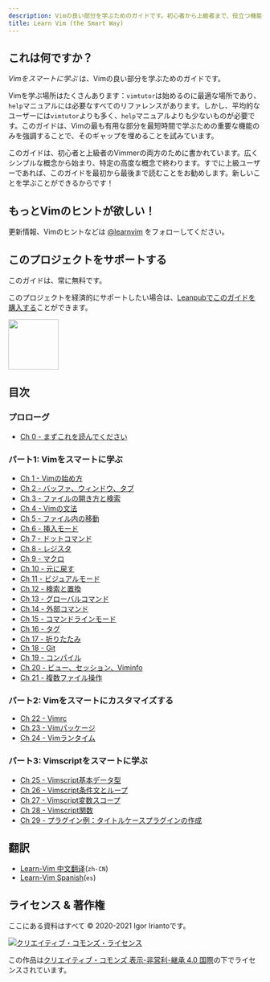 ```yaml
---
description: Vimの良い部分を学ぶためのガイドです。初心者から上級者まで、役立つ機能を効率的に習得できます。
title: Learn Vim (the Smart Way)
---
```


## これは何ですか？

_Vimをスマートに学ぶ_ は、Vimの良い部分を学ぶためのガイドです。

Vimを学ぶ場所はたくさんあります：`vimtutor`は始めるのに最適な場所であり、`help`マニュアルには必要なすべてのリファレンスがあります。しかし、平均的なユーザーには`vimtutor`よりも多く、`help`マニュアルよりも少ないものが必要です。このガイドは、Vimの最も有用な部分を最短時間で学ぶための重要な機能のみを強調することで、そのギャップを埋めることを試みています。

このガイドは、初心者と上級者のVimmerの両方のために書かれています。広くシンプルな概念から始まり、特定の高度な概念で終わります。すでに上級ユーザーであれば、このガイドを最初から最後まで読むことをお勧めします。新しいことを学ぶことができるからです！

## もっとVimのヒントが欲しい！

更新情報、Vimのヒントなどは [@learnvim](https://twitter.com/learnvim) をフォローしてください。

## このプロジェクトをサポートする

このガイドは、常に無料です。

このプロジェクトを経済的にサポートしたい場合は、[Leanpubでこのガイドを購入する](https://leanpub.com/learnvim)ことができます。

<a href="https://leanpub.com/learnvim"><img src="/images/learn-vim-cover.png" width="100"></a>

## 目次

### プロローグ

- [Ch 0 - まずこれを読んでください](ch00_read_this_first)

### パート1: Vimをスマートに学ぶ

- [Ch 1 - Vimの始め方](ch01_starting_vim)
- [Ch 2 - バッファ、ウィンドウ、タブ](ch02_buffers_windows_tabs)
- [Ch 3 - ファイルの開き方と検索](ch03_searching_files)
- [Ch 4 - Vimの文法](ch04_vim_grammar)
- [Ch 5 - ファイル内の移動](ch05_moving_in_file)
- [Ch 6 - 挿入モード](ch06_insert_mode)
- [Ch 7 - ドットコマンド](ch07_the_dot_command)
- [Ch 8 - レジスタ](ch08_registers)
- [Ch 9 - マクロ](ch09_macros)
- [Ch 10 - 元に戻す](ch10_undo)
- [Ch 11 - ビジュアルモード](ch11_visual_mode)
- [Ch 12 - 検索と置換](ch12_search_and_substitute)
- [Ch 13 - グローバルコマンド](ch13_the_global_command)
- [Ch 14 - 外部コマンド](ch14_external_commands)
- [Ch 15 - コマンドラインモード](ch15_command-line_mode)
- [Ch 16 - タグ](ch16_tags)
- [Ch 17 - 折りたたみ](ch17_fold)
- [Ch 18 - Git](ch18_git)
- [Ch 19 - コンパイル](ch19_compile)
- [Ch 20 - ビュー、セッション、Viminfo](ch20_views_sessions_viminfo)
- [Ch 21 - 複数ファイル操作](ch21_multiple_file_operations)

### パート2: Vimをスマートにカスタマイズする

- [Ch 22 - Vimrc](ch22_vimrc)
- [Ch 23 - Vimパッケージ](ch23_vim_packages)
- [Ch 24 - Vimランタイム](ch24_vim_runtime)

### パート3: Vimscriptをスマートに学ぶ

- [Ch 25 - Vimscript基本データ型](ch25_vimscript_basic_data_types)
- [Ch 26 - Vimscript条件文とループ](ch26_vimscript_conditionals_and_loops)
- [Ch 27 - Vimscript変数スコープ](ch27_vimscript_variable_scopes)
- [Ch 28 - Vimscript関数](ch28_vimscript_functions)
- [Ch 29 - プラグイン例：タイトルケースプラグインの作成](ch29_plugin_example_writing-a-titlecase-plugin)

## 翻訳

- [Learn-Vim 中文翻译](https://github.com/wsdjeg/Learn-Vim_zh_cn)(`zh-CN`)
- [Learn-Vim Spanish](https://github.com/victorhck/learn-Vim-es)(`es`)

## ライセンス & 著作権

ここにある資料はすべて © 2020-2021 Igor Iriantoです。

<a rel="license" href="http://creativecommons.org/licenses/by-nc-sa/4.0/"><img alt="クリエイティブ・コモンズ・ライセンス" style="border-width:0" src="https://licensebuttons.net/l/by-nc-sa/4.0/88x31.png" /></a><br />

この作品は<a rel="license" href="http://creativecommons.org/licenses/by-nc-sa/4.0/">クリエイティブ・コモンズ 表示-非営利-継承 4.0 国際</a>の下でライセンスされています。
